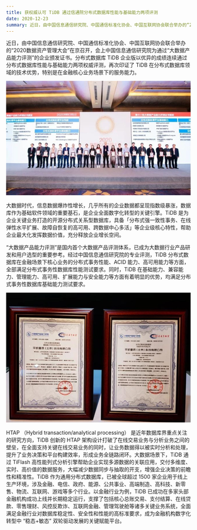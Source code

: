 ```yaml
---
title: 获权威认可 TiDB 通过信通院分布式数据库性能与基础能力两项评测
date: 2020-12-23
summary: 近日，由中国信息通信研究院、中国通信标准化协会、中国互联网协会联合举办的“2020数据资产管理大会”在京召开，会上中国信息通信研究院为通过“大数据产品能力评测”的企业颁发证书。分布式数据库 TiDB 企业版以优异的成绩连续通过分布式数据库性能与基础能力两项权威评测，再次印证了 TiDB 在分布式数据库领域的技术优势，特别是在金融核心业务场景下的服务能力。
---
```


近日，由中国信息通信研究院、中国通信标准化协会、中国互联网协会联合举办的“2020数据资产管理大会”在京召开，会上中国信息通信研究院为通过“大数据产品能力评测”的企业颁发证书。分布式数据库 TiDB 企业版以优异的成绩连续通过分布式数据库性能与基础能力两项权威评测，再次印证了 TiDB 在分布式数据库领域的技术优势，特别是在金融核心业务场景下的服务能力。

![1](media/authoritative-approval-from-caict/1.jpg)   
 
大数据时代，信息数据爆炸性增长，几乎所有的企业数据都呈现指数级暴涨，数据库作为基础软件领域的重要基石，是企业全面数字化转型的关键引擎。TiDB 是为企业关键业务打造的开源分布式关系型数据库，具备「分布式强一致性事务、在线弹性水平扩展、故障自恢复的高可用、跨数据中心多活」等企业级核心特性，帮助企业最大化发挥数据价值，充分释放企业增长空间。  

“大数据产品能力评测”是国内首个大数据产品评测体系，已成为大数据行业产品研发和用户选型的重要参考。经过中国信息通信研究院的专业评测，TiDB 分布式数据库在金融场景下核心业务的分布式事务性能、ACID 能力、高可用能力等方面，全部满足分布式事务性数据库性能测试要求。同时，TiDB 在基础能力、兼容能力、管理能力、高可用、扩展能力与安全能力等方面有着明显的优势，均满足分布式事务性数据库基础能力测试要求。 

![2](media/authoritative-approval-from-caict/2.jpg)   

HTAP （Hybrid transaction/analytical processing） 是近年数据库界重点关注的研究方向，TiDB 创新的 HTAP 架构设计打破了在线交易业务与分析业务之间的壁垒，在全面支持关键在线交易业务的同时，让业务数据得以被实时分析和处理，提升了业务决策和平台构建效率，形成业务全链路闭环。大数据场景下，TiDB 通过 TiFlash 高性能列式分析引擎帮助企业实现多源数据的关联应用，交付多维度、实时、高价值的数据服务，大幅减少数据同步与抽取的开支，增强企业决策的前瞻性和精准性。TiDB 作为通用分布式数据库，已被全球超过 1500 家企业用于线上生产环境，涉及金融、电信、政府、能源、公共事业、高端制造、高科技、新零售、物流、互联网、游戏等多个行业。以金融行业为例，TiDB 已成功在多家头部金融机构成功上线并长期稳定运行，支撑了包括核心总账交易、支付结算、在线贷款、零售理财、风控反欺诈、互联网金融、管理驾驶舱等诸多关键业务系统，全面满足金融行业对数据库稳定性、安全性和性能的高标准要求，成为金融机构数字化转型中 “稳态+敏态” 双轮驱动发展的关键赋能平台。
